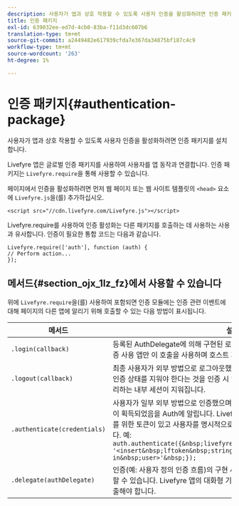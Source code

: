 ```yaml
---
description: 사용자가 앱과 상호 작용할 수 있도록 사용자 인증을 활성화하려면 인증 패키지를 설치합니다.
title: 인증 패키지
exl-id: 639032ee-ed7d-4cb0-83ba-f11d3dc607b6
translation-type: tm+mt
source-git-commit: a2449482e617939cfda7e367da34875bf187c4c9
workflow-type: tm+mt
source-wordcount: '263'
ht-degree: 1%

---
```


# 인증 패키지{#authentication-package}

사용자가 앱과 상호 작용할 수 있도록 사용자 인증을 활성화하려면 인증 패키지를 설치합니다.

Livefyre 앱은 글로벌 인증 패키지를 사용하여 사용자를 앱 동작과 연결합니다. 인증 패키지는 `Livefyre.require`을 통해 사용할 수 있습니다.

페이지에서 인증을 활성화하려면 먼저 웹 페이지 또는 웹 사이트 템플릿의 `<head>` 요소에 `Livefyre.js`을(를) 추가하십시오.

```
<script src="//cdn.livefyre.com/Livefyre.js"></script>
```

Livefyre.require를 사용하여 인증 활성화는 다른 패키지를 호출하는 데 사용하는 사용과 유사합니다. 인증이 필요한 통합 코드는 다음과 같습니다.

```
Livefyre.require(['auth'], function (auth) {  
// Perform action... 
});
```

## 메서드{#section_ojx_1lz_fz}에서 사용할 수 있습니다 

위에 `Livefyre.require`을(를) 사용하여 포함되면 인증 모듈에는 인증 관련 이벤트에 대해 페이지의 다른 앱에 알리기 위해 호출할 수 있는 다음 방법이 표시됩니다.

| 메서드 | 설명 |
|--- |--- |
| `.login(callback)` | 등록된 AuthDelegate에 의해 구현된 로그인 흐름을 트리거합니다. 일반적으로 인증 사용 앱만 이 호출을 사용하며 호스트 페이지 자체가 아닙니다. |
| `.logout(callback)` | 최종 사용자가 외부 방법으로 로그아웃했으며 모든 신뢰 앱은 다음 로그인 전까지 인증 상태를 지워야 한다는 것을 인증 시 알립니다. 이렇게 하면 Auth에서 유지 관리하는 내부 세션이 지워집니다. |
| `.authenticate(credentials)` | 사용자가 일부 외부 방법으로 인증했으며 최종 사용자에 대해 Livefyre 인증 토큰이 획득되었음을 Auth에 알립니다. Livefyre 토큰으로 쿠키를 설정하거나 사용자를 위한 토큰이 있고 사용자를 명시적으로 로그인하려는 경우 이 옵션을 사용합니다. 예: <br>`auth.authenticate({&nbsp;livefyre:&nbsp;`<br>`'<insert&nbsp;lftoken&nbsp;string&nbsp;for&nbsp;newly&nbsp;logged-in&nbsp;user>'&nbsp;});` |
| `.delegate(authDelegate)` | 인증(예: 사용자 정의 인증 흐름)의 구현 세부 정보를 사용자가 정의한 객체에 위임할 수 있습니다. Livefyre 앱의 대화형 기능을 활성화하려면 호스트 페이지에서 호출해야 합니다. |
